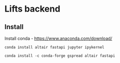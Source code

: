 # Lifts backend 

## Install

Install conda - https://www.anaconda.com/download/ 

`conda install altair fastapi jupyter ipykernel`

`conda install -c conda-forge gspread altair fastapi`